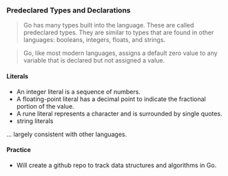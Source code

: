 ### Predeclared Types and Declarations
> Go has many types built into the language. These are called predeclared types.
> They are similar to types that are found in other languages: booleans, integers, floats, and strings.

> Go, like most modern languages, assigns a default zero value to any variable that is declared but not assigned a value.

#### Literals
- An integer literal is a sequence of numbers.
- A floating-point literal has a decimal point to indicate the fractional portion of the value.
- A rune literal represents a character and is surrounded by single quotes.
- string literals

... largely consistent with other languages.

#### Practice
- Will create a github repo to track data structures and algorithms in Go.

